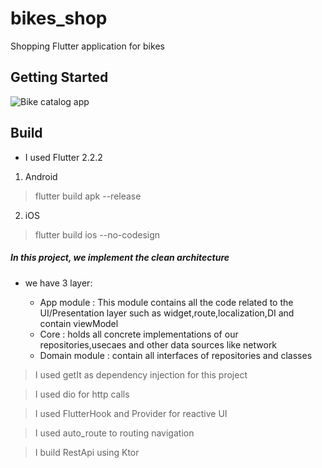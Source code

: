 # bikes_shop

Shopping Flutter application for bikes

## Getting Started

<img src="https://github.com/liodali/BIkesShop/blob/master/screenshot/bikesShop.gif?raw=true" alt="Bike catalog app"><br>


## Build
* I used Flutter 2.2.2
1) Android
> flutter build apk --release
2) iOS
> flutter build ios --no-codesign



##### In this project, we implement the  clean architecture
* we have 3 layer:

    * <srong>App module </string>  : This module contains all  the code related to the UI/Presentation layer such as widget,route,localization,DI  and contain viewModel
    * <srong>Core</string> : holds all concrete implementations of our repositories,usecaes and other data sources like  network
    * <srong>Domain module </string>  : contain all interfaces of repositories  and  classes



> I used getIt as dependency injection for this project

> I used dio for http calls 

> I used FlutterHook and Provider for reactive UI

> I used auto_route to routing navigation

> I build RestApi using Ktor 
